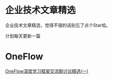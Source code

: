 # 企业技术文章精选

企业技术文章精选，觉得不错的话别忘了点个Star哈。

计划每天更新一篇

# OneFlow

[OneFlow深度学习框架交流群讨论精选(一)](./OneFlow/OneFlow深度学习框架交流群讨论精选(一).md)